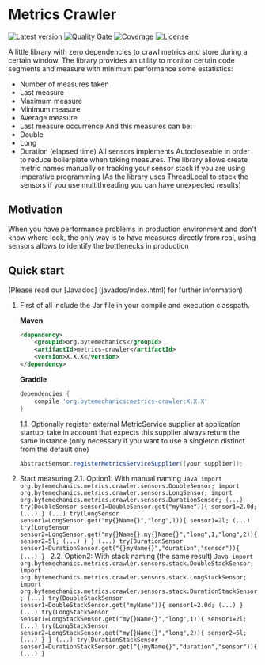 # Metrics Crawler
[![Latest version](https://maven-badges.herokuapp.com/maven-central/org.bytemechanics/metrics-crawler/badge.svg)](https://maven-badges.herokuapp.com/maven-central/org.bytemechanics/metrics-crawler/badge.svg)
[![Quality Gate](https://sonarcloud.io/api/project_badges/measure?project=org.bytemechanics%3Ametrics-crawler&metric=alert_status)](https://sonarcloud.io/dashboard/index/org.bytemechanics%3Ametrics-crawler)
[![Coverage](https://sonarcloud.io/api/project_badges/measure?project=org.bytemechanics%3Ametrics-crawler&metric=coverage)](https://sonarcloud.io/dashboard/index/org.bytemechanics%3Ametrics-crawler)
[![License](https://img.shields.io/badge/License-Apache%202.0-blue.svg)](https://opensource.org/licenses/Apache-2.0)

A little library with zero dependencies to crawl metrics and store during a certain window. The library provides an utility to monitor certain code segments and measure with minimum performance some
estatistics:
* Number of measures taken
* Last measure
* Maximum measure
* Minimum measure
* Average measure
* Last measure occurrence
And this measures can be:
* Double
* Long
* Duration (elapsed time)
All sensors implements Autocloseable in order to reduce boilerplate when taking measures.
The library allows create metric names manually or tracking your sensor stack if you are using imperative programming (As the library uses ThreadLocal to stack the sensors if you use multithreading you can have unexpected results)

## Motivation
When you have performance problems in production environment and don't know where look, the only way is to have measures directly from real, using sensors allows to identify the bottlenecks in production

## Quick start
(Please read our [Javadoc] (javadoc/index.html) for further information)
1. First of all include the Jar file in your compile and execution classpath.
   
   **Maven**
   ```xml
   <dependency>
	   <groupId>org.bytemechanics</groupId>
	   <artifactId>metrics-crawler</artifactId>
	   <version>X.X.X</version>
   </dependency>
   ```
   **Graddle**
   ```groovy
   dependencies {
       compile 'org.bytemechanics:metrics-crawler:X.X.X'
   }
   ```
   1.1. Optionally register external MetricService supplier at application startup, take in account that expects this supplier always return the same instance (only necessary if you want to use a singleton distinct from the default one)
   ```Java
   AbstractSensor.registerMetricsServiceSupplier([your supplier]);
   ```
2. Start measuring 
   2.1. Option1: With manual naming
        ```Java
        import org.bytemechanics.metrics.crawler.sensors.DoubleSensor;
        import org.bytemechanics.metrics.crawler.sensors.LongSensor;
        import org.bytemechanics.metrics.crawler.sensors.DurationSensor;
        (...)
        try(DoubleSensor sensor1=DoubleSensor.get("myName")){
        	sensor1=2.0d;
        	(...)
        }
        (...)
        try(LongSensor sensor1=LongSensor.get("my{}Name{}","long",1)){
        	sensor1=2l;
        	(...)
        	try(LongSensor sensor2=LongSensor.get("my{}Name{}.my{}Name{}","long",1,"long",2)){
        		sensor2=5l;
        		(...)
        	}
        }
        (...)
        try(DurationSensor sensor1=DurationSensor.get("{}myName{}","duration","sensor")){
        	(...)
        }
        ```
   2.2. Option2: With stack naming (the same result)
        ```Java
        import org.bytemechanics.metrics.crawler.sensors.stack.DoubleStackSensor;
        import org.bytemechanics.metrics.crawler.sensors.stack.LongStackSensor;
        import org.bytemechanics.metrics.crawler.sensors.stack.DurationStackSensor;
        (...)
        try(DoubleStackSensor sensor1=DoubleStackSensor.get("myName")){
        	sensor1=2.0d;
        	(...)
        }
        (...)
        try(LongStackSensor sensor1=LongStackSensor.get("my{}Name{}","long",1)){
        	sensor1=2l;
        	(...)
        	try(LongStackSensor sensor2=LongStackSensor.get("my{}Name{}","long",2)){
        		sensor2=5l;
        		(...)
        	}
        }
        (...)
        try(DurationStackSensor sensor1=DurationStackSensor.get("{}myName{}","duration","sensor")){
        	(...)
        }
        ```



